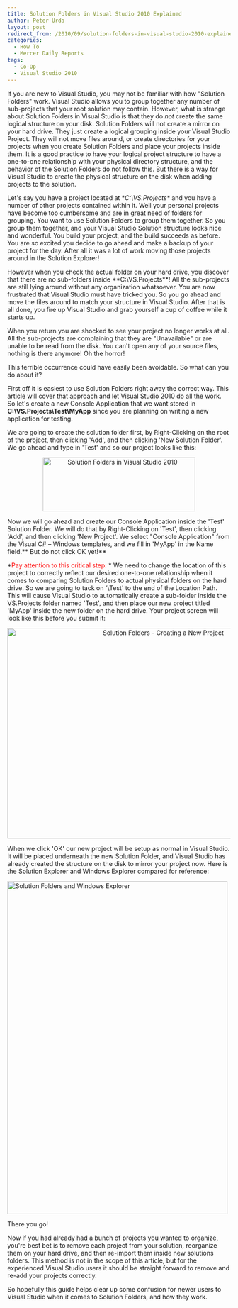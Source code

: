 ```yaml
---
title: Solution Folders in Visual Studio 2010 Explained
author: Peter Urda
layout: post
redirect_from: /2010/09/solution-folders-in-visual-studio-2010-explained/
categories:
  - How To
  - Mercer Daily Reports
tags:
  - Co-Op
  - Visual Studio 2010
---
```

If you are new to Visual Studio, you may not be familiar with how "Solution Folders" work. Visual Studio allows you to group together any number of sub-projects that your root solution may contain. However, what is strange about Solution Folders in Visual Studio is that they do *not* create the same logical structure on your disk. Solution Folders will not create a mirror on your hard drive. They just create a logical grouping inside your Visual Studio Project. They will not move files around, or create directories for your projects when you create Solution Folders and place your projects inside them. It is a good practice to have your logical project structure to have a one-to-one relationship with your physical directory structure, and the behavior of the Solution Folders do not follow this. But there is a way for Visual Studio to create the physical structure on the disk when adding projects to the solution.

Let's say you have a project located at **C:\VS.Projects\** and you have a number of other projects contained within it. Well your personal projects have become too cumbersome and are in great need of folders for grouping. You want to use Solution Folders to group them together. So you group them together, and your Visual Studio Solution structure looks nice and wonderful. You build your project, and the build succeeds as before. You are so excited you decide to go ahead and make a backup of your project for the day. After all it was a lot of work moving those projects around in the Solution Explorer!

However when you check the actual folder on your hard drive, you discover that there are no sub-folders inside **C:\VS.Projects\**! All the sub-projects are still lying around without any organization whatsoever. You are now frustrated that Visual Studio must have tricked you. So you go ahead and move the files around to match your structure in Visual Studio. After that is all done, you fire up Visual Studio and grab yourself a cup of coffee while it starts up.

When you return you are shocked to see your project no longer works at all. All the sub-projects are complaining that they are "Unavailable" or are unable to be read from the disk. You can't open any of your source files, nothing is there anymore! Oh the horror!

This terrible occurrence could have easily been avoidable. So what can you do about it?

First off it is easiest to use Solution Folders right away the correct way. This article will cover that approach and let Visual Studio 2010 do all the work. So let's create a new Console Application that we want stored in **C:\VS.Projects\Test\MyApp** since you are planning on writing a new application for testing.

We are going to create the solution folder first, by Right-Clicking on the root of the project, then clicking 'Add', and then clicking 'New Solution Folder'. We go ahead and type in 'Test' and so our project looks like this:

<p style="text-align: center;">
  <img class="size-full wp-image-570  aligncenter" title="Solution Folders in Visual Studio 2010" src="http://www.peter-urda.com/wp/wp-content/uploads/2010/09/SolutionFolders01.png" alt="Solution Folders in Visual Studio 2010" width="344" height="122" />
</p>

Now we will go ahead and create our Console Application inside the 'Test' Solution Folder. We will do that by Right-Clicking on 'Test', then clicking 'Add', and then clicking 'New Project'. We select "Console Application" from the Visual C# &#8211; Windows templates, and we fill in 'MyApp' in the Name field.** But do not click OK yet!**

*<span style="color: #ff0000;">Pay attention to this critical step:</span> * We need to change the location of this project to correctly reflect our desired one-to-one relationship when it comes to comparing Solution Folders to actual physical folders on the hard drive. So we are going to tack on '\Test\' to the end of the Location Path. This will cause Visual Studio to automatically create a sub-folder inside the VS.Projects folder named 'Test', and then place our new project titled 'MyApp' inside the new folder on the hard drive. Your project screen will look like this before you submit it:

<p style="text-align: center;">
  <a href="http://www.peter-urda.com/wp/wp-content/uploads/2010/09/SolutionFolders02-Corrected1.png"><img class="aligncenter size-full wp-image-593" title="Solution Folders - Creating a New Project" src="http://www.peter-urda.com/wp/wp-content/uploads/2010/09/SolutionFolders02-Corrected1.png" alt="Solution Folders - Creating a New Project" width="688" height="475" /></a>
</p>

When we click 'OK' our new project will be setup as normal in Visual Studio. It will be placed underneath the new Solution Folder, and Visual Studio has already created the structure on the disk to mirror your project now. Here is the Solution Explorer and Windows Explorer compared for reference:

<img class="aligncenter size-full wp-image-596" title="Solution Folders and Windows Explorer" src="http://www.peter-urda.com/wp/wp-content/uploads/2010/09/SolutionFolders03.png" alt="Solution Folders and Windows Explorer" width="497" height="751" />

There you go!

Now if you had already had a bunch of projects you wanted to organize, you're best bet is to remove each project from your solution, reorganize them on your hard drive, and then re-import them inside new solutions folders. This method is not in the scope of this article, but for the experienced Visual Studio users it should be straight forward to remove and re-add your projects correctly. 

So hopefully this guide helps clear up some confusion for newer users to Visual Studio when it comes to Solution Folders, and how they work.
